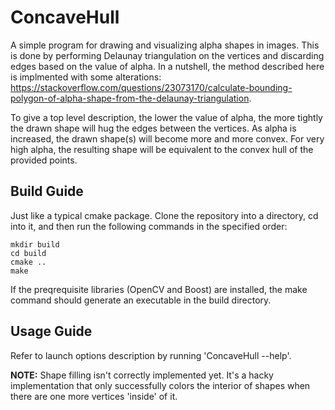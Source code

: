 # ConcaveHull
A simple program for drawing and visualizing alpha shapes in images. This is done by performing Delaunay triangulation on the vertices and discarding edges based on the value of alpha. In a nutshell, the method described here is implmented with some alterations: https://stackoverflow.com/questions/23073170/calculate-bounding-polygon-of-alpha-shape-from-the-delaunay-triangulation.

To give a top level description, the lower the value of alpha, the more tightly the drawn shape will hug the edges between the vertices. As alpha is increased, the drawn shape(s) will become more and more convex. For very high alpha, the resulting shape will be equivalent to the convex hull of the provided points.

## Build Guide

Just like a typical cmake package. Clone the repository into a directory, cd into it, and then run the following commands in the specified order:

`mkdir build`  
`cd build`  
`cmake ..`  
`make`

If the preqrequisite libraries (OpenCV and Boost) are installed, the make command should generate an executable in the build directory.

## Usage Guide

Refer to launch options description by running 'ConcaveHull --help'. 

__NOTE:__ Shape filling isn't correctly implemented yet. It's a hacky implementation that only successfully colors the interior of shapes when there are one more vertices 'inside' of it.
